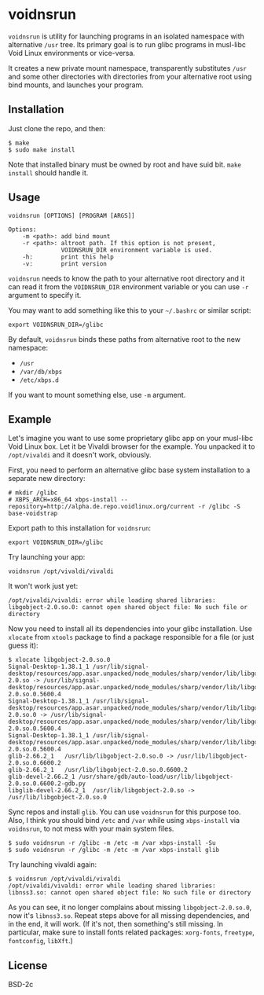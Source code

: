 # voidnsrun

`voidnsrun` is utility for launching programs in an isolated namespace with
alternative `/usr` tree. Its primary goal is to run glibc programs in
musl-libc Void Linux environments or vice-versa.

It creates a new private mount namespace, transparently substitutes `/usr` and 
some other directories with directories from your alternative root using bind
mounts, and launches your program.

## Installation

Just clone the repo, and then:

```
$ make
$ sudo make install
```

Note that installed binary must be owned by root and have suid bit. `make install`
should handle it.

## Usage

```
voidnsrun [OPTIONS] [PROGRAM [ARGS]]

Options:
	-m <path>: add bind mount
	-r <path>: altroot path. If this option is not present,
	           VOIDNSRUN_DIR environment variable is used.
	-h:        print this help
	-v:        print version
```

`voidnsrun` needs to know the path to your alternative root directory and it can
read it from the `VOIDNSRUN_DIR` environment variable or you can use `-r`
argument to specify it.

You may want to add something like this to your `~/.bashrc` or similar script:

```
export VOIDNSRUN_DIR=/glibc
```

By default, `voidnsrun` binds these paths from alternative root to the new
namespace:
- `/usr`
- `/var/db/xbps`
- `/etc/xbps.d`

If you want to mount something else, use `-m` argument.

## Example

Let's imagine you want to use some proprietary glibc app on your
musl-libc Void Linux box. Let it be Vivaldi browser for the example. You
unpacked it to `/opt/vivaldi` and it doesn't work, obviously.

First, you need to perform an alternative glibc base system installation to a
separate new directory:
```
# mkdir /glibc
# XBPS_ARCH=x86_64 xbps-install --repository=http://alpha.de.repo.voidlinux.org/current -r /glibc -S base-voidstrap
```

Export path to this installation for `voidnsrun`:
```
export VOIDNSRUN_DIR=/glibc
```

Try launching your app:
```
voidnsrun /opt/vivaldi/vivaldi
```

It won't work just yet:
```
/opt/vivaldi/vivaldi: error while loading shared libraries: libgobject-2.0.so.0: cannot open shared object file: No such file or directory
```

Now you need to install all its dependencies into your glibc installation. Use
`xlocate` from `xtools` package to find a package responsible for a file (or
just guess it):
```
$ xlocate libgobject-2.0.so.0
Signal-Desktop-1.38.1_1	/usr/lib/signal-desktop/resources/app.asar.unpacked/node_modules/sharp/vendor/lib/libgobject-2.0.so -> /usr/lib/signal-desktop/resources/app.asar.unpacked/node_modules/sharp/vendor/lib/libgobject-2.0.so.0.5600.4
Signal-Desktop-1.38.1_1	/usr/lib/signal-desktop/resources/app.asar.unpacked/node_modules/sharp/vendor/lib/libgobject-2.0.so.0 -> /usr/lib/signal-desktop/resources/app.asar.unpacked/node_modules/sharp/vendor/lib/libgobject-2.0.so.0.5600.4
Signal-Desktop-1.38.1_1	/usr/lib/signal-desktop/resources/app.asar.unpacked/node_modules/sharp/vendor/lib/libgobject-2.0.so.0.5600.4
glib-2.66.2_1	/usr/lib/libgobject-2.0.so.0 -> /usr/lib/libgobject-2.0.so.0.6600.2
glib-2.66.2_1	/usr/lib/libgobject-2.0.so.0.6600.2
glib-devel-2.66.2_1	/usr/share/gdb/auto-load/usr/lib/libgobject-2.0.so.0.6600.2-gdb.py
libglib-devel-2.66.2_1	/usr/lib/libgobject-2.0.so -> /usr/lib/libgobject-2.0.so.0
```

Sync repos and install `glib`. You can use `voidnsrun` for this purpose too.
Also, I think you should bind `/etc` and `/var` while using `xbps-install` via
`voidnsrun`, to not mess with your main system files.
```
$ sudo voidnsrun -r /glibc -m /etc -m /var xbps-install -Su
$ sudo voidnsrun -r /glibc -m /etc -m /var xbps-install glib
```

Try launching vivaldi again:
```
$ voidnsrun /opt/vivaldi/vivaldi
/opt/vivaldi/vivaldi: error while loading shared libraries: libnss3.so: cannot open shared object file: No such file or directory
```

As you can see, it no longer complains about missing `libgobject-2.0.so.0`, now 
it's `libnss3.so`. Repeat steps above for all missing dependencies, and in the
end, it will work. (If it's not, then something's still missing. In particular,
make sure to install fonts related packages: `xorg-fonts`, `freetype`,
`fontconfig`, `libXft`.)

## License

BSD-2c
